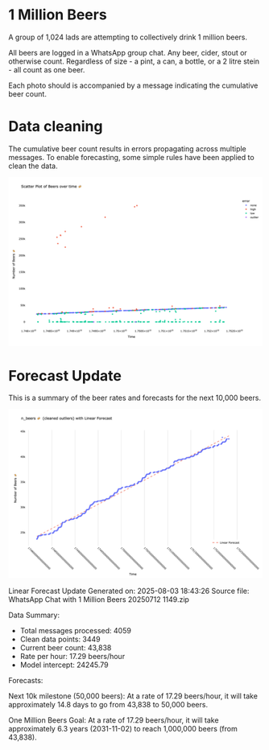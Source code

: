 # 1 Million Beers
A group of 1,024 lads are attempting to collectively drink 1 million beers.

All beers are logged in a WhatsApp group chat. Any beer, cider, stout or otherwise count. Regardless of size - a pint, a can, a bottle, or a 2 litre stein - all count as one beer.

Each photo should is accompanied by a message indicating the cumulative beer count.

# Data cleaning
The cumulative beer count results in errors propagating across multiple messages. To enable forecasting, some simple rules have been applied to clean the data.

![Beer Counts with Outliers](beer_counts_with_outliers.png)

# Forecast Update
This is a summary of the beer rates and forecasts for the next 10,000 beers.

![Beer Counts with Linear Forecast](beer_counts_with_linear_forecast.png)

Linear Forecast Update
Generated on: 2025-08-03 18:43:26
Source file: WhatsApp Chat with 1 Million Beers 20250712 1149.zip

Data Summary:
- Total messages processed: 4059
- Clean data points: 3449
- Current beer count: 43,838
- Rate per hour: 17.29 beers/hour
- Model intercept: 24245.79

Forecasts:

Next 10k milestone (50,000 beers):
At a rate of 17.29 beers/hour, it will take approximately 14.8 days to go from 43,838 to 50,000 beers.

One Million Beers Goal:
At a rate of 17.29 beers/hour, it will take approximately 6.3 years (2031-11-02) to reach 1,000,000 beers (from 43,838).
